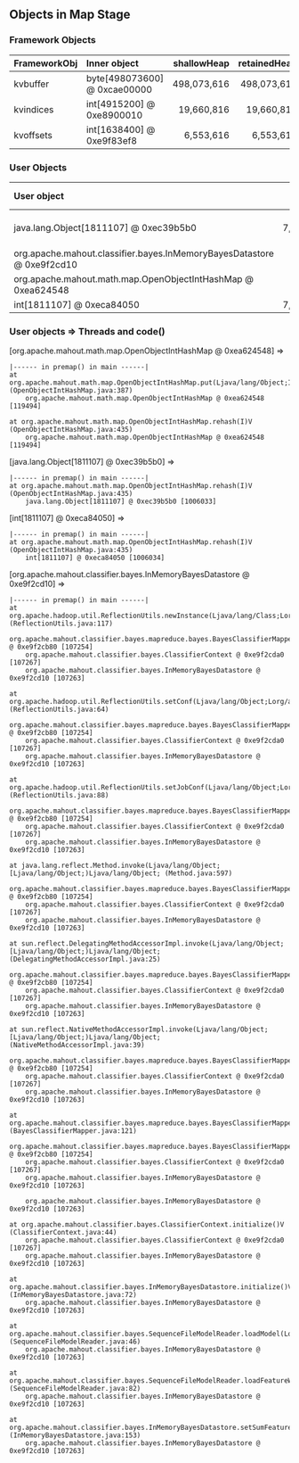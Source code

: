 ## Objects in Map Stage


### Framework Objects

| FrameworkObj 	| Inner object 	| shallowHeap 	| retainedHeap 	|
| :----------- | :----------- | -----------: | -----------: |
| kvbuffer	| byte[498073600] @ 0xcae00000	| 498,073,616	| 498,073,616	|
| kvindices	| int[4915200] @ 0xe8900010	| 19,660,816	| 19,660,816	|
| kvoffsets	| int[1638400] @ 0xe9f83ef8	| 6,553,616	| 6,553,616	|


### User Objects

| User object | shallow heap | retained heap | length | inner object | inner size | threads | code() |
|:------------| ------------:| -------------:| ------:|:------------ | ----------:| :------ | :------|
| java.lang.Object[1811107] @ 0xec39b5b0 | 7,244,448 | 71,263,392 | 905,554 | java.lang.String @ 0xebb09140 | 560 | main | premap |
| org.apache.mahout.classifier.bayes.InMemoryBayesDatastore @ 0xe9f2cd10 | 64 | 23,557,240 | 1 |  | | main | premap |
| org.apache.mahout.math.map.OpenObjectIntHashMap @ 0xea624548 | 56 | 14,488,952 | 1 |  | | main | premap |
| int[1811107] @ 0xeca84050 | 7,244,448 | 7,244,448 | 1 |  | | main | premap |

### User objects => Threads and code() 

[org.apache.mahout.math.map.OpenObjectIntHashMap @ 0xea624548] =>

	|------ in premap() in main ------|
	at org.apache.mahout.math.map.OpenObjectIntHashMap.put(Ljava/lang/Object;I)Z (OpenObjectIntHashMap.java:387)
		org.apache.mahout.math.map.OpenObjectIntHashMap @ 0xea624548 [119494]

	at org.apache.mahout.math.map.OpenObjectIntHashMap.rehash(I)V (OpenObjectIntHashMap.java:435)
		org.apache.mahout.math.map.OpenObjectIntHashMap @ 0xea624548 [119494]


[java.lang.Object[1811107] @ 0xec39b5b0] =>

	|------ in premap() in main ------|
	at org.apache.mahout.math.map.OpenObjectIntHashMap.rehash(I)V (OpenObjectIntHashMap.java:435)
		java.lang.Object[1811107] @ 0xec39b5b0 [1006033]


[int[1811107] @ 0xeca84050] =>

	|------ in premap() in main ------|
	at org.apache.mahout.math.map.OpenObjectIntHashMap.rehash(I)V (OpenObjectIntHashMap.java:435)
		int[1811107] @ 0xeca84050 [1006034]


[org.apache.mahout.classifier.bayes.InMemoryBayesDatastore @ 0xe9f2cd10] =>

	|------ in premap() in main ------|
	at org.apache.hadoop.util.ReflectionUtils.newInstance(Ljava/lang/Class;Lorg/apache/hadoop/conf/Configuration;)Ljava/lang/Object; (ReflectionUtils.java:117)
		org.apache.mahout.classifier.bayes.mapreduce.bayes.BayesClassifierMapper @ 0xe9f2cb80 [107254]
		org.apache.mahout.classifier.bayes.ClassifierContext @ 0xe9f2cda0 [107267]
		org.apache.mahout.classifier.bayes.InMemoryBayesDatastore @ 0xe9f2cd10 [107263]

	at org.apache.hadoop.util.ReflectionUtils.setConf(Ljava/lang/Object;Lorg/apache/hadoop/conf/Configuration;)V (ReflectionUtils.java:64)
		org.apache.mahout.classifier.bayes.mapreduce.bayes.BayesClassifierMapper @ 0xe9f2cb80 [107254]
		org.apache.mahout.classifier.bayes.ClassifierContext @ 0xe9f2cda0 [107267]
		org.apache.mahout.classifier.bayes.InMemoryBayesDatastore @ 0xe9f2cd10 [107263]

	at org.apache.hadoop.util.ReflectionUtils.setJobConf(Ljava/lang/Object;Lorg/apache/hadoop/conf/Configuration;)V (ReflectionUtils.java:88)
		org.apache.mahout.classifier.bayes.mapreduce.bayes.BayesClassifierMapper @ 0xe9f2cb80 [107254]
		org.apache.mahout.classifier.bayes.ClassifierContext @ 0xe9f2cda0 [107267]
		org.apache.mahout.classifier.bayes.InMemoryBayesDatastore @ 0xe9f2cd10 [107263]

	at java.lang.reflect.Method.invoke(Ljava/lang/Object;[Ljava/lang/Object;)Ljava/lang/Object; (Method.java:597)
		org.apache.mahout.classifier.bayes.mapreduce.bayes.BayesClassifierMapper @ 0xe9f2cb80 [107254]
		org.apache.mahout.classifier.bayes.ClassifierContext @ 0xe9f2cda0 [107267]
		org.apache.mahout.classifier.bayes.InMemoryBayesDatastore @ 0xe9f2cd10 [107263]

	at sun.reflect.DelegatingMethodAccessorImpl.invoke(Ljava/lang/Object;[Ljava/lang/Object;)Ljava/lang/Object; (DelegatingMethodAccessorImpl.java:25)
		org.apache.mahout.classifier.bayes.mapreduce.bayes.BayesClassifierMapper @ 0xe9f2cb80 [107254]
		org.apache.mahout.classifier.bayes.ClassifierContext @ 0xe9f2cda0 [107267]
		org.apache.mahout.classifier.bayes.InMemoryBayesDatastore @ 0xe9f2cd10 [107263]

	at sun.reflect.NativeMethodAccessorImpl.invoke(Ljava/lang/Object;[Ljava/lang/Object;)Ljava/lang/Object; (NativeMethodAccessorImpl.java:39)
		org.apache.mahout.classifier.bayes.mapreduce.bayes.BayesClassifierMapper @ 0xe9f2cb80 [107254]
		org.apache.mahout.classifier.bayes.ClassifierContext @ 0xe9f2cda0 [107267]
		org.apache.mahout.classifier.bayes.InMemoryBayesDatastore @ 0xe9f2cd10 [107263]

	at org.apache.mahout.classifier.bayes.mapreduce.bayes.BayesClassifierMapper.configure(Lorg/apache/hadoop/mapred/JobConf;)V (BayesClassifierMapper.java:121)
		org.apache.mahout.classifier.bayes.mapreduce.bayes.BayesClassifierMapper @ 0xe9f2cb80 [107254]
		org.apache.mahout.classifier.bayes.ClassifierContext @ 0xe9f2cda0 [107267]
		org.apache.mahout.classifier.bayes.InMemoryBayesDatastore @ 0xe9f2cd10 [107263]

		org.apache.mahout.classifier.bayes.InMemoryBayesDatastore @ 0xe9f2cd10 [107263]

	at org.apache.mahout.classifier.bayes.ClassifierContext.initialize()V (ClassifierContext.java:44)
		org.apache.mahout.classifier.bayes.ClassifierContext @ 0xe9f2cda0 [107267]
		org.apache.mahout.classifier.bayes.InMemoryBayesDatastore @ 0xe9f2cd10 [107263]

	at org.apache.mahout.classifier.bayes.InMemoryBayesDatastore.initialize()V (InMemoryBayesDatastore.java:72)
		org.apache.mahout.classifier.bayes.InMemoryBayesDatastore @ 0xe9f2cd10 [107263]

	at org.apache.mahout.classifier.bayes.SequenceFileModelReader.loadModel(Lorg/apache/mahout/classifier/bayes/InMemoryBayesDatastore;Lorg/apache/mahout/common/Parameters;Lorg/apache/hadoop/conf/Configuration;)V (SequenceFileModelReader.java:46)
		org.apache.mahout.classifier.bayes.InMemoryBayesDatastore @ 0xe9f2cd10 [107263]

	at org.apache.mahout.classifier.bayes.SequenceFileModelReader.loadFeatureWeights(Lorg/apache/mahout/classifier/bayes/InMemoryBayesDatastore;Lorg/apache/hadoop/fs/Path;Lorg/apache/hadoop/conf/Configuration;)V (SequenceFileModelReader.java:82)
		org.apache.mahout.classifier.bayes.InMemoryBayesDatastore @ 0xe9f2cd10 [107263]

	at org.apache.mahout.classifier.bayes.InMemoryBayesDatastore.setSumFeatureWeight(Ljava/lang/String;D)V (InMemoryBayesDatastore.java:153)
		org.apache.mahout.classifier.bayes.InMemoryBayesDatastore @ 0xe9f2cd10 [107263]


